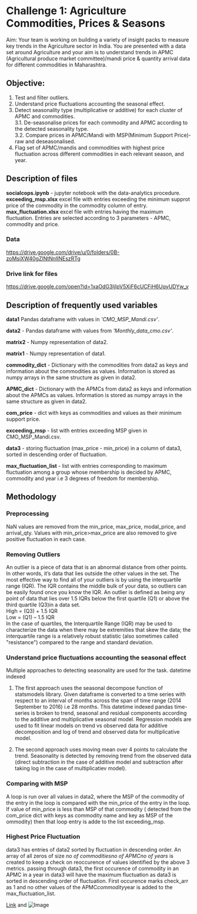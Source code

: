 # Challenge 1: Agriculture Commodities, Prices & Seasons

Aim: Your team is working on building a variety of insight packs to measure key trends in the Agriculture sector in India. You are presented with a data set around Agriculture and your aim is to understand trends in APMC (Agricultural produce market committee)/mandi price & quantity arrival data for different commodities in Maharashtra.

## Objective:
  
1. Test and filter outliers.  
2. Understand price fluctuations accounting the seasonal effect.  
3. Detect seasonality type (multiplicative or additive) for each cluster of APMC and commodities.  
   3.1. De-seasonalise prices for each commodity and APMC according to the detected seasonality type.  
   3.2. Compare prices in APMC/Mandi with MSP(Minimum Support Price)- raw and deseasonalised.  
4. Flag set of APMC/mandis and commodities with highest price fluctuation across different commodities in each relevant season, and year.  

## Description of files  
**socialcops.ipynb** - jupyter notebook with the data-analytics procedure.
**exceeding_msp.xlsx** excel file with entries exceeding the minimum supprot price of the commodity in the commodity column of entry.  
**max_fluctuation.xlsx** excel file with entries having the maximum fluctuation. Entries are selected according to 3 parameters - 
APMC, commodity and price.  

### Data  
https://drive.google.com/drive/u/0/folders/0B-zoMsiXW40gZlNtNnlINEszRTg   

### Drive link for files 
https://drive.google.com/open?id=1xaOdG3IjIpV5XiF6cUCFiH6UqyUDYw_v  

 
## Description of frequently used variables
**data1**  Pandas dataframe with values in  _'CMO_MSP_Mandi.csv'_.   
  
**data2** - Pandas dataframe with values from _'Monthly_data_cmo.csv'_.  

**matrix2** - Numpy representation of data2.   

**matrix1** - Numpy representation of data1.   

**commodity_dict** - Dictionary with the commodities from data2 as keys and information about the commodities as values. Information is stored as numpy arrays in the same structure as given in data2.   


**APMC_dict** - Dictionary with the APMCs from data2 as keys and information about the APMCs as values. Information is stored as numpy arrays in the same structure as given in data2.   


**com_price** - dict with keys as commodities and values as their minimum support price.  

**exceeding_msp** - list with entries exceeding MSP given in CMO_MSP_Mandi.csv.  

**data3** - storing fluctuation (max_price - min_price) in a column of data3, sorted in descending order of fluctuation.   

**max_fluctuation_list** - list with entries corresponding to maximum fluctuation among a group whose membership is decided by APMC, commodity and year i.e 3 degrees of freedom for membership.  

## Methodology

### Preprocessing
NaN values are removed from the min_price, max_price, modal_price, and arrival_qty. Values with min_price>max_price are also removed to give positive fluctuation in each case.  

### Removing Outliers
An outlier is a piece of data that is an abnormal distance from other points. In other words, it’s data that lies outside the other values in the set.
 The most effective way to find all of your outliers is by using the interquartile range (IQR).
 The IQR contains the middle bulk of your data, so outliers can be easily found once you know the IQR. An outlier is defined as being any point of data that lies over 1.5 IQRs below the first quartile (Q1) or above the third quartile (Q3)in a data set.  
High = (Q3) + 1.5 IQR  
Low = (Q1) – 1.5 IQR  
In the case of quartiles, the Interquartile Range (IQR) may be used to characterize the data when there may be extremities that skew the data; the interquartile range is a relatively robust statistic (also sometimes called "resistance") compared to the range and standard deviation.  

### Understand price fluctuations accounting the seasonal effect  
Multiple approaches to detecting seasonality are used for the task.  datetime indexed
1. The first approach uses the seasonal decompose function of statsmodels library. Given dataframe is converted to a time series with
respect to an interval of months across the span of time range (2014 September to 2016) i.e 28 months. This datetime indexed pandas
time-series is broken to trend, seasonal and residual components according to the additive and multiplicative  seasonal model. Regression models are used to fit linear models on trend vs observed data
for additive decomposition and log of trend and observed data for multiplicative model.  

2. The second approach uses moving mean over 4 points to calculate the trend. Seasonality is detected by removing trend from the observed data (direct subtraction in the case of additive
model and subtraction after taking log in the case of multiplicatiev model).  

### Comparing with MSP
A loop is run over all values in data2, where the MSP of the commodity of the entry in the loop is compared with the min_price
of the entry in the loop. If value of min_price is less than MSP of that commodity ( detected from the com_price dict with keys as commodity
name and key as MSP of the ommodity) then that loop entry is adde to the list exceeding_msp.

### Highest Price Fluctuation   
data3 has entries of data2 sorted by fluctuation in descending order. An array of all zeros of size _no of commodities*no of APMC*no of years_ 
is created to keep a check on reoccurence of values identified by the above 3 metrics. passing through data3, the first occurence of commodity in an APMC in a year in data3 will have the maximum fluctuation as data3 is sorted in descending order of fluctuation.
 First occurence marks check_arr as 1 and no other values of the APMC*commodity*year is added to the max_fluctuation_list. 



[Link](url) and ![Image](https://github.com/kushagragpt99/SocialCops/tree/master/pictures/regression_mult.png)
```
